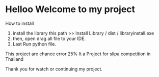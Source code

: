 # Helloo Welcome to my project
 How to install
 1. install the library this path >> Install Library / dist / libraryinstall.exe
 2. then, open drag all file to your IDE.
 3. Last Run python file.

This project are chance error 25% 
It a Project for slipa competition in Thailand

Thank you for watch or continuing my project.
